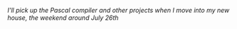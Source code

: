 *I'll pick up the Pascal compiler and other projects when I move into my new house, the weekend around July 26th*
